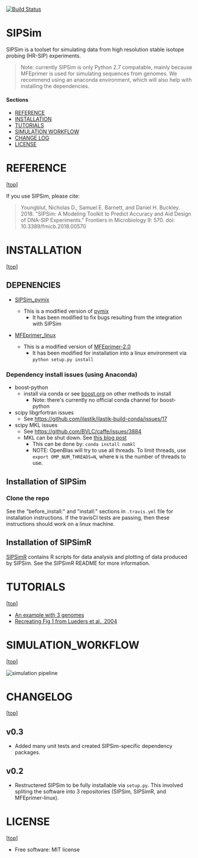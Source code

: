 [![Build Status](https://travis-ci.org/nick-youngblut/SIPSim.svg?branch=master)](https://travis-ci.org/nick-youngblut/SIPSim)

SIPSim
======

SIPSim is a toolset for simulating data from high resolution 
stable isotope probing (HR-SIP) experiments.

>Note: currently SIPSim is only Python 2.7 compatable,
mainly because MFEprimer is used for simulating sequences from genomes.
We recommend using an anaconda environment,
which will also help with installing the dependencies.


#### Sections

- [REFERENCE](#reference)
- [INSTALLATION](#installation)
- [TUTORIALS](#tutorials)
- [SIMULATION WORKFLOW](#simulation_workflow)
- [CHANGE LOG](#changelog)
- [LICENSE](#license)


# REFERENCE

[[top](#sections)]

If you use SIPSim, please cite:

> Youngblut, Nicholas D., Samuel E. Barnett, and Daniel H. Buckley. 2018. "SIPSim: A Modeling Toolkit to Predict Accuracy and Aid Design of DNA-SIP Experiments." Frontiers in Microbiology 9: 570. doi: 10.3389/fmicb.2018.00570


# INSTALLATION

[[top](#sections)]

## DEPENENCIES

* [SIPSim_pymix](https://github.com/nick-youngblut/SIPSim_pymix)
  * This is a modified version of [pymix](http://www.pymix.org/pymix/)
     * It has been modified to fix bugs resulting from the integration with SIPSim

* [MFEprimer_linux](https://github.com/nick-youngblut/MFEprimer_linux)
  * This is a modified version of [MFEprimer-2.0](https://github.com/quwubin/MFEprimer)
    * It has been modified for installation into a linux environment via `python setup.py install`

### Dependency install issues (using Anaconda)

* boost-python
  * install via conda or see [boost.org](http://www.boost.org/doc/libs/1_64_0/libs/python/doc/html/index.html) on other methods to install
    * Note: there's currently no official conda channel for boost-python
* scipy libgrfortran issues
  * See https://github.com/ilastik/ilastik-build-conda/issues/17
* scipy MKL issues
  * See https://github.com/BVLC/caffe/issues/3884
  * MKL can be shut down. See [this blog post](https://www.continuum.io/blog/developer-blog/anaconda-25-release-now-mkl-optimizations)
    * This can be done by: `conda install nomkl`
    * NOTE: OpenBlas will try to use all threads. To limit threads, use `export OMP_NUM_THREADS=N`, where `N` is the number of threads to use.

## Installation of SIPSim

### Clone the repo

See the "before_install:" and "install:" sections in `.travis.yml` file for installation instructions.
If the travisCI tests are passing, then these instructions should work on a linux machine.

## Installation of SIPSimR

[SIPSimR](https://github.com/nick-youngblut/SIPSimR) contains R scripts for data
analysis and plotting of data produced by SIPSim. See the SIPSimR README for more information.


# TUTORIALS

[[top](#sections)]

* [An example with 3 genomes](./ipynb/example/1_dataset.ipynb)
* [Recreating Fig 1 from Lueders et al., 2004](./ipynb/example/Lueders2004.ipynb)


# SIMULATION_WORKFLOW

[[top](#sections)]

![simulation pipeline](img/simulation_pipeline.png)


# CHANGELOG

[[top](#sections)]

## v0.3

* Added many unit tests and created SIPSim-specific dependency packages.

## v0.2

* Restructered SIPSim to be fully installable via `setup.py`. This involved spliting the
software into 3 repositories (SIPSim, SIPSimR, and MFEprimer-linux).


# LICENSE

[[top](#sections)]

* Free software: MIT license
